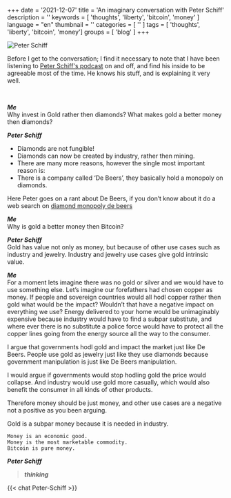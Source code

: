 +++
date = '2021-12-07'
title = 'An imaginary conversation with Peter Schiff'
description = ''
keywords = [ 'thoughts', 'liberty', 'bitcoin', 'money' ]
language = "en"
thumbnail = ''
categories = [ '' ]
tags = [ 'thoughts', 'liberty', 'bitcoin', 'money']
groups = [ 'blog' ]
+++

![Peter Schiff](/img/peter-schiff-bitcoin-bashing-768x476.jpeg)

Before I get to the conversation; I find it necessary to note that I have been listening to [Peter Schiff's podcast][1] on and off, and find his inside to be agreeable most of the time. He knows his stuff, and is explaining it very well.

<br>

***Me***  
Why invest in Gold rather then diamonds? What makes gold a better money then diamonds?

***Peter Schiff***  
* Diamonds are not fungible!
* Diamonds can now be created by industry, rather then mining.
* There are many more reasons, however the single most important reason is:
* There is a company called ‘De Beers’, they basically hold a monopoly on diamonds.

Here Peter goes on a rant about De Beers, if you don’t know about it do a web search on [diamond monopoly de beers](https://duckduckgo.com/?q=diamond+monopoly+de+beers)

***Me***  
Why is gold a better money then Bitcoin?

***Peter Schiff***  
Gold has value not only as money, but because of other use cases such as industry and jewelry. Industry and jewelry use cases give gold intrinsic value.

***Me***  
For a moment lets imagine there was no gold or silver and we would have to use something else. Let’s imagine our forefathers had chosen copper as money. If people and sovereign countries would all hodl copper rather then gold what would be the impact? Wouldn’t that have a negative impact on everything we use? Energy delivered to your home would be unimaginably expensive because industry would have to find a subpar substitute, and where ever there is no substitute a police force would have to protect all the copper lines going from the energy source all the way to the consumer.

I argue that governments hodl gold and impact the market just like De Beers. People use gold as jewelry just like they use diamonds because government manipulation is just like De Beers manipulation.

I would argue if governments would stop hodling gold the price would collapse. And industry would use gold more casually, which would also benefit the consumer in all kinds of other products.

Therefore money should be just money, and other use cases are a negative not a positive as you been arguing.

Gold is a subpar money because it is needed in industry.

    Money is an economic good.
	Money is the most marketable commodity.
	Bitcoin is pure money.

***Peter Schiff***  
>***thinking***

[1]: <https://schiffradio.com/category/podcast/>

{{< chat Peter-Schiff >}}